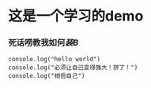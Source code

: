 # 这是一个学习的demo
### 死话唠教我如何*装B*
```
console.log("hello world")
console.log("必须让自己变得强大！拼了！")
console.log("相信自己")
```
